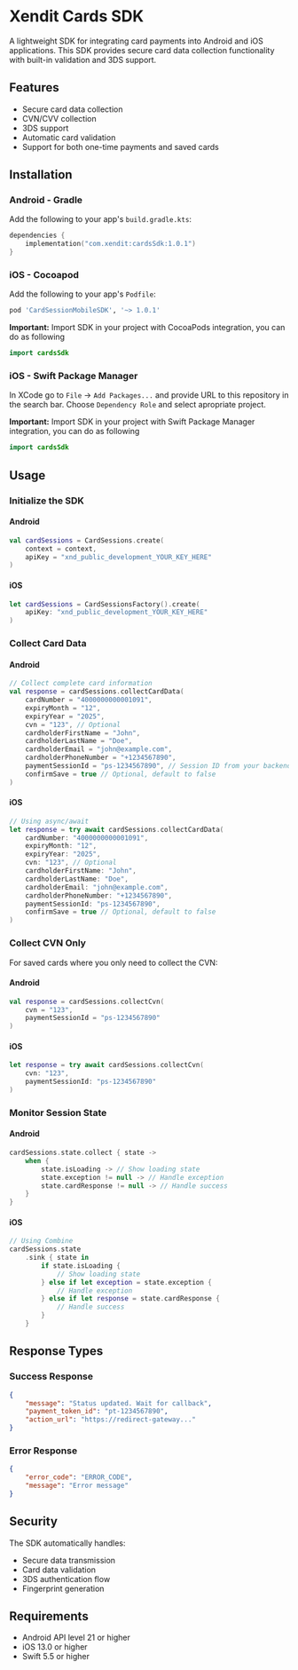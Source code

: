 # Xendit Cards SDK

A lightweight SDK for integrating card payments into Android and iOS applications. This SDK provides secure card data collection functionality with built-in validation and 3DS support.

## Features

- Secure card data collection
- CVN/CVV collection
- 3DS support
- Automatic card validation
- Support for both one-time payments and saved cards

## Installation

### Android - Gradle

Add the following to your app's `build.gradle.kts`:

```kotlin
dependencies {
    implementation("com.xendit:cardsSdk:1.0.1")
}
```

### iOS - Cocoapod

Add the following to your app's `Podfile`:

```ruby
pod 'CardSessionMobileSDK', '~> 1.0.1'
```

**Important:** Import SDK in your project with CocoaPods integration, you can do as following

```swift
import cardsSdk
```
### iOS - Swift Package Manager

In XCode go to `File` -> `Add Packages...` and provide URL to this repository in the search bar. Choose `Dependency Role` and select apropriate project. 

**Important:** Import SDK in your project with Swift Package Manager integration, you can do as following

```swift
import cardsSdk
```

## Usage

### Initialize the SDK

#### Android
```kotlin
val cardSessions = CardSessions.create(
    context = context,
    apiKey = "xnd_public_development_YOUR_KEY_HERE"
)
```

#### iOS
```swift
let cardSessions = CardSessionsFactory().create(
    apiKey: "xnd_public_development_YOUR_KEY_HERE"
)
```

### Collect Card Data

#### Android
```kotlin
// Collect complete card information
val response = cardSessions.collectCardData(
    cardNumber = "4000000000001091",
    expiryMonth = "12",
    expiryYear = "2025",
    cvn = "123", // Optional
    cardholderFirstName = "John",
    cardholderLastName = "Doe",
    cardholderEmail = "john@example.com",
    cardholderPhoneNumber = "+1234567890",
    paymentSessionId = "ps-1234567890", // Session ID from your backend
    confirmSave = true // Optional, default to false
)
```

#### iOS
```swift
// Using async/await
let response = try await cardSessions.collectCardData(
    cardNumber: "4000000000001091",
    expiryMonth: "12",
    expiryYear: "2025",
    cvn: "123", // Optional
    cardholderFirstName: "John",
    cardholderLastName: "Doe",
    cardholderEmail: "john@example.com",
    cardholderPhoneNumber: "+1234567890",
    paymentSessionId: "ps-1234567890",
    confirmSave = true // Optional, default to false
)
```

### Collect CVN Only

For saved cards where you only need to collect the CVN:

#### Android
```kotlin
val response = cardSessions.collectCvn(
    cvn = "123",
    paymentSessionId = "ps-1234567890"
)
```

#### iOS
```swift
let response = try await cardSessions.collectCvn(
    cvn: "123",
    paymentSessionId: "ps-1234567890"
)
```

### Monitor Session State

#### Android
```kotlin
cardSessions.state.collect { state ->
    when {
        state.isLoading -> // Show loading state
        state.exception != null -> // Handle exception
        state.cardResponse != null -> // Handle success
    }
}
```

#### iOS
```swift
// Using Combine
cardSessions.state
    .sink { state in
        if state.isLoading {
            // Show loading state
        } else if let exception = state.exception {
            // Handle exception
        } else if let response = state.cardResponse {
            // Handle success
        }
    }
```

## Response Types

### Success Response
```json
{
    "message": "Status updated. Wait for callback",
    "payment_token_id": "pt-1234567890",
    "action_url": "https://redirect-gateway..."
}
```

### Error Response
```json
{
    "error_code": "ERROR_CODE",
    "message": "Error message"
}
```

## Security

The SDK automatically handles:
- Secure data transmission
- Card data validation
- 3DS authentication flow
- Fingerprint generation

## Requirements

- Android API level 21 or higher
- iOS 13.0 or higher
- Swift 5.5 or higher

